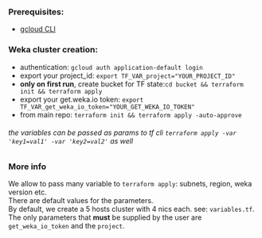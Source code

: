 ### Prerequisites:
- [gcloud CLI](https://cloud.google.com/sdk/docs/install)

### Weka cluster creation:
- authentication: `gcloud auth application-default login`
- export your project_id: `export TF_VAR_project="YOUR_PROJECT_ID"`
- **only on first run**, create bucket for TF state:`cd bucket && terraform init && terraform apply`
- export your get.weka.io token: `export TF_VAR_get_weka_io_token="YOUR_GET_WEKA_IO_TOKEN"`
- from main repo: `terraform init && terraform apply -auto-approve`
###### the variables can be passed as params to tf cli `terraform apply -var 'key1=val1' -var 'key2=val2'` as well

### More info
We allow to pass many variable to `terraform apply`: subnets, region, weka version etc.<br>
There are default values for the parameters.<br>
By default, we create a 5 hosts cluster with 4 nics each. see: `variables.tf`.<br>
The only parameters that **must** be supplied by the user are `get_weka_io_token` and the `project`.
